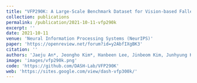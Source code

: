 ```yaml
---
title: "VFP290K: A Large‑Scale Benchmark Dataset for Vision‑based Fallen Person Detection"
collection: publications
permalink: /publication/2021-10-11-vfp290k
excerpt: ''
date: 2021-10-11
venue: 'Neural Information Processing Systems (NeurIPS)'
paper: 'https://openreview.net/forum?id=y2AbfIXgBK3'
citation: ''
authors: 'Jaeju An*, Jeongho Kim*, Hanbeen Lee, Jinbeom Kim, Junhyung Kang, Minha Kim, <strong>Saebyeol Shin</strong>, Minha Kim, Donghee Hong, Simon S. Woo'
image: 'images/vfp290k.png'
code: 'https://github.com/DASH-Lab/VFP290K'
web: 'https://sites.google.com/view/dash-vfp300k/'
---
```

